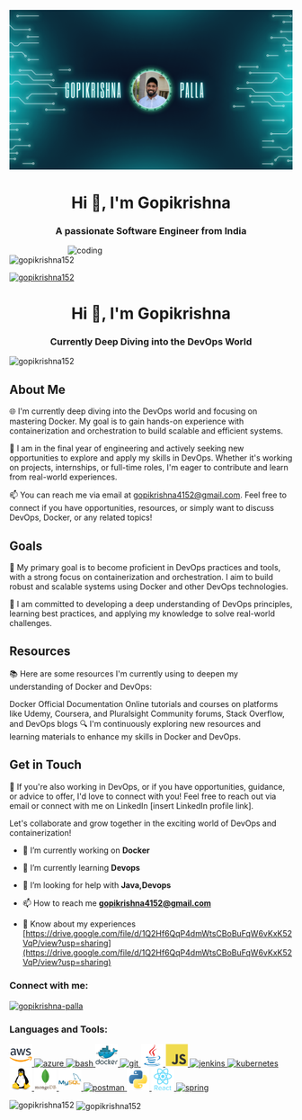 ![logo](https://github.com/gopikrishna152/gopikrishna152/blob/08a5fdcb80b282d9da420b43f7f8792287cc40fa/Banner.png)
<h1 align="center">Hi 👋, I'm Gopikrishna</h1>
<h3 align="center">A passionate Software Engineer from India</h3>
<img align="right" alt="coding" width="400" src="https://user-images.githubusercontent.com/55389276/140866485-8fb1c876-9a8f-4d6a-98dc-08c4981eaf70.gif">
<p align="left"> <img src="https://komarev.com/ghpvc/?username=gopikrishna152&label=Profile%20views&color=0e75b6&style=flat" alt="gopikrishna152" /> </p>

<p align="left"> <a href="https://github.com/ryo-ma/github-profile-trophy"><img src="https://github-profile-trophy.vercel.app/?username=gopikrishna152" alt="gopikrishna152" /></a> </p>


<h1 align="center">Hi 👋, I'm Gopikrishna</h1>
<h3 align="center">Currently Deep Diving into the DevOps World</h3>

<p align="left"> <img src="https://komarev.com/ghpvc/?username=gopikrishna152&label=Profile%20views&color=0e75b6&style=flat" alt="gopikrishna152" /> </p>

## About Me

🌐 I'm currently deep diving into the DevOps world and focusing on mastering Docker. My goal is to gain hands-on experience with containerization and orchestration to build scalable and efficient systems.

🚀 I am in the final year of engineering and actively seeking new opportunities to explore and apply my skills in DevOps. Whether it's working on projects, internships, or full-time roles, I'm eager to contribute and learn from real-world experiences.

📫 You can reach me via email at gopikrishna4152@gmail.com. Feel free to connect if you have opportunities, resources, or simply want to discuss DevOps, Docker, or any related topics!
## Goals

🎯 My primary goal is to become proficient in DevOps practices and tools, with a strong focus on containerization and orchestration. I aim to build robust and scalable systems using Docker and other DevOps technologies.

📖 I am committed to developing a deep understanding of DevOps principles, learning best practices, and applying my knowledge to solve real-world challenges.

## Resources

📚 Here are some resources I'm currently using to deepen my understanding of Docker and DevOps:

Docker Official Documentation
Online tutorials and courses on platforms like Udemy, Coursera, and Pluralsight
Community forums, Stack Overflow, and DevOps blogs
🔍 I'm continuously exploring new resources and learning materials to enhance my skills in Docker and DevOps.

## Get in Touch

🤝 If you're also working in DevOps, or if you have opportunities, guidance, or advice to offer, I'd love to connect with you! Feel free to reach out via email or connect with me on LinkedIn [insert LinkedIn profile link].

Let's collaborate and grow together in the exciting world of DevOps and containerization!

- 🔭 I’m currently working on **Docker**

- 🌱 I’m currently learning **Devops**

- 🤝 I’m looking for help with **Java,Devops**

- 📫 How to reach me **gopikrishna4152@gmail.com**

- 📄 Know about my experiences [https://drive.google.com/file/d/1Q2Hf6QqP4dmWtsCBoBuFqW6vKxK52VqP/view?usp=sharing](https://drive.google.com/file/d/1Q2Hf6QqP4dmWtsCBoBuFqW6vKxK52VqP/view?usp=sharing)

<h3 align="left">Connect with me:</h3>
<p align="left">
<a href="https://linkedin.com/in/gopikrishna-palla" target="blank"><img align="center" src="https://raw.githubusercontent.com/rahuldkjain/github-profile-readme-generator/master/src/images/icons/Social/linked-in-alt.svg" alt="gopikrishna-palla" height="30" width="40" /></a>
</p>

<h3 align="left">Languages and Tools:</h3>
<p align="left"> <a href="https://aws.amazon.com" target="_blank" rel="noreferrer"> <img src="https://raw.githubusercontent.com/devicons/devicon/master/icons/amazonwebservices/amazonwebservices-original-wordmark.svg" alt="aws" width="40" height="40"/> </a> <a href="https://azure.microsoft.com/en-in/" target="_blank" rel="noreferrer"> <img src="https://www.vectorlogo.zone/logos/microsoft_azure/microsoft_azure-icon.svg" alt="azure" width="40" height="40"/> </a> <a href="https://www.gnu.org/software/bash/" target="_blank" rel="noreferrer"> <img src="https://www.vectorlogo.zone/logos/gnu_bash/gnu_bash-icon.svg" alt="bash" width="40" height="40"/> </a> <a href="https://www.docker.com/" target="_blank" rel="noreferrer"> <img src="https://raw.githubusercontent.com/devicons/devicon/master/icons/docker/docker-original-wordmark.svg" alt="docker" width="40" height="40"/> </a> <a href="https://git-scm.com/" target="_blank" rel="noreferrer"> <img src="https://www.vectorlogo.zone/logos/git-scm/git-scm-icon.svg" alt="git" width="40" height="40"/> </a> <a href="https://www.java.com" target="_blank" rel="noreferrer"> <img src="https://raw.githubusercontent.com/devicons/devicon/master/icons/java/java-original.svg" alt="java" width="40" height="40"/> </a> <a href="https://developer.mozilla.org/en-US/docs/Web/JavaScript" target="_blank" rel="noreferrer"> <img src="https://raw.githubusercontent.com/devicons/devicon/master/icons/javascript/javascript-original.svg" alt="javascript" width="40" height="40"/> </a> <a href="https://www.jenkins.io" target="_blank" rel="noreferrer"> <img src="https://www.vectorlogo.zone/logos/jenkins/jenkins-icon.svg" alt="jenkins" width="40" height="40"/> </a> <a href="https://kubernetes.io" target="_blank" rel="noreferrer"> <img src="https://www.vectorlogo.zone/logos/kubernetes/kubernetes-icon.svg" alt="kubernetes" width="40" height="40"/> </a> <a href="https://www.linux.org/" target="_blank" rel="noreferrer"> <img src="https://raw.githubusercontent.com/devicons/devicon/master/icons/linux/linux-original.svg" alt="linux" width="40" height="40"/> </a> <a href="https://www.mongodb.com/" target="_blank" rel="noreferrer"> <img src="https://raw.githubusercontent.com/devicons/devicon/master/icons/mongodb/mongodb-original-wordmark.svg" alt="mongodb" width="40" height="40"/> </a> <a href="https://www.mysql.com/" target="_blank" rel="noreferrer"> <img src="https://raw.githubusercontent.com/devicons/devicon/master/icons/mysql/mysql-original-wordmark.svg" alt="mysql" width="40" height="40"/> </a> <a href="https://postman.com" target="_blank" rel="noreferrer"> <img src="https://www.vectorlogo.zone/logos/getpostman/getpostman-icon.svg" alt="postman" width="40" height="40"/> </a> <a href="https://www.python.org" target="_blank" rel="noreferrer"> <img src="https://raw.githubusercontent.com/devicons/devicon/master/icons/python/python-original.svg" alt="python" width="40" height="40"/> </a> <a href="https://reactjs.org/" target="_blank" rel="noreferrer"> <img src="https://raw.githubusercontent.com/devicons/devicon/master/icons/react/react-original-wordmark.svg" alt="react" width="40" height="40"/> </a> <a href="https://spring.io/" target="_blank" rel="noreferrer"> <img src="https://www.vectorlogo.zone/logos/springio/springio-icon.svg" alt="spring" width="40" height="40"/> </a> </p>

<p><img align="left" src="https://github-readme-stats.vercel.app/api/top-langs?username=gopikrishna152&show_icons=true&locale=en&layout=compact" alt="gopikrishna152" /></p>

<p>&nbsp;<img align="center" src="https://github-readme-stats.vercel.app/api?username=gopikrishna152&show_icons=true&locale=en" alt="gopikrishna152" /></p>













